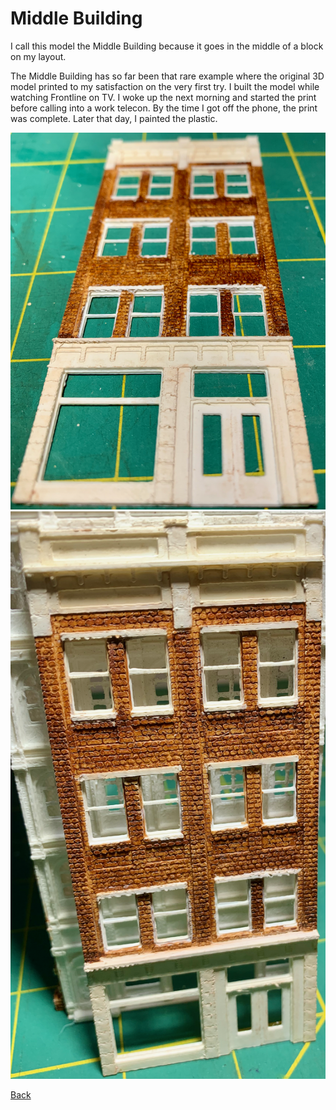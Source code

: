 # Middle Building

I call this model the Middle Building because it goes in the middle of a block on my layout.

The Middle Building has so far been that rare example where the original 3D model printed to my satisfaction on the very first try. I built the model while watching Frontline on TV. I woke up the next morning and started the print before calling into a work telecon. By the time I got off the phone, the print was complete. Later that day, I painted the plastic.


![The Middle Building](middleA.png) ![IAnother angle](middleB.png) 


[Back](https://nscale4by8.github.io/nscale4x8/)
